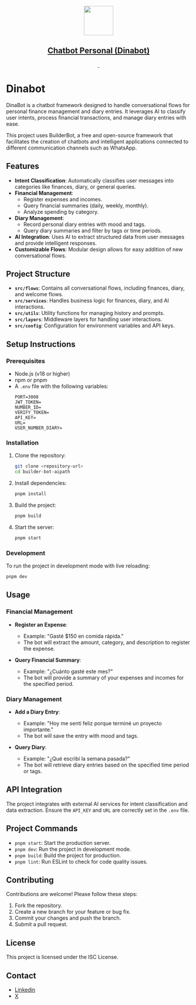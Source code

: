 <p align="center">
  <a href="https://builderbot.vercel.app/">
    <picture>
      <img src="https://builderbot.vercel.app/assets/thumbnail-vector.png" height="80">
    </picture>
    <h2 align="center">Chatbot Personal (Dinabot)</h2>
  </a>
</p>

<p align="center">
  <a aria-label="NPM version" href="https://www.npmjs.com/package/@builderbot/bot">
    <img alt="" src="https://img.shields.io/npm/v/@builderbot/bot?color=%2300c200&label=%40bot-whatsapp">
  </a>
  <a aria-label="Join the community on GitHub" href="https://link.codigoencasa.com/DISCORD">
    <img alt="" src="https://img.shields.io/discord/915193197645402142?logo=discord">
  </a>
</p>

# Dinabot

DinaBot is a chatbot framework designed to handle conversational flows for personal finance management and diary entries. It leverages AI to classify user intents, process financial transactions, and manage diary entries with ease.

This project uses BuilderBot, a free and open-source framework that facilitates the creation of chatbots and intelligent applications connected to different communication channels such as WhatsApp.

## Features

- **Intent Classification**: Automatically classifies user messages into categories like finances, diary, or general queries.
- **Financial Management**:
  - Register expenses and incomes.
  - Query financial summaries (daily, weekly, monthly).
  - Analyze spending by category.
- **Diary Management**:
  - Record personal diary entries with mood and tags.
  - Query diary summaries and filter by tags or time periods.
- **AI Integration**: Uses AI to extract structured data from user messages and provide intelligent responses.
- **Customizable Flows**: Modular design allows for easy addition of new conversational flows.

## Project Structure

- **`src/flows`**: Contains all conversational flows, including finances, diary, and welcome flows.
- **`src/services`**: Handles business logic for finances, diary, and AI interactions.
- **`src/utils`**: Utility functions for managing history and prompts.
- **`src/layers`**: Middleware layers for handling user interactions.
- **`src/config`**: Configuration for environment variables and API keys.

## Setup Instructions

### Prerequisites

- Node.js (v18 or higher)
- npm or pnpm
- A `.env` file with the following variables:
  ```
  PORT=3008
  JWT_TOKEN=
  NUMBER_ID=
  VERIFY_TOKEN=
  API_KEY=
  URL=
  USER_NUMBER_DIARY=
  ```

### Installation

1. Clone the repository:

   ```bash
   git clone <repository-url>
   cd builder-bot-aipath
   ```

2. Install dependencies:

   ```bash
   pnpm install
   ```

3. Build the project:

   ```bash
   pnpm build
   ```

4. Start the server:
   ```bash
   pnpm start
   ```

### Development

To run the project in development mode with live reloading:

```bash
pnpm dev
```

## Usage

### Financial Management

- **Register an Expense**:

  - Example: "Gasté $150 en comida rápida."
  - The bot will extract the amount, category, and description to register the expense.

- **Query Financial Summary**:
  - Example: "¿Cuánto gasté este mes?"
  - The bot will provide a summary of your expenses and incomes for the specified period.

### Diary Management

- **Add a Diary Entry**:

  - Example: "Hoy me sentí feliz porque terminé un proyecto importante."
  - The bot will save the entry with mood and tags.

- **Query Diary**:
  - Example: "¿Qué escribí la semana pasada?"
  - The bot will retrieve diary entries based on the specified time period or tags.

## API Integration

The project integrates with external AI services for intent classification and data extraction. Ensure the `API_KEY` and `URL` are correctly set in the `.env` file.

## Project Commands

- `pnpm start`: Start the production server.
- `pnpm dev`: Run the project in development mode.
- `pnpm build`: Build the project for production.
- `pnpm lint`: Run ESLint to check for code quality issues.

## Contributing

Contributions are welcome! Please follow these steps:

1. Fork the repository.
2. Create a new branch for your feature or bug fix.
3. Commit your changes and push the branch.
4. Submit a pull request.

## License

This project is licensed under the ISC License.

## Contact

- [Linkedin](https://www.linkedin.com/in/davidhilera/)
- [X](https://x.com/_deiviiss)

